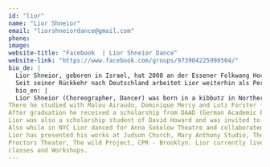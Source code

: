 ```yaml
---
id: "lior"
name: "Lior Shneior"
email: "liorshneiordance@gmail.com"
phone: 
image: 
website-title: "Facebook  | Lior Shneior Dance"
website-link: "https://www.facebook.com/groups/973904225990504/"
bio_de: |
  Lior Shneior, geboren in Israel, hat 2008 an der Essener Folkwang Hochschule die Ausbildung zum Bühnentänzer absolviert. Es folgt ein Studien-Stipendium in New York, wo er bis 2012 als selbständiger Performer und Choreograph arbeitete (Training bei David Howard und der Bill T Jones Company, Tanz in der Sokolow Theater dance company, John Byrne und Fotograf David LaChapelle).
  Seit seiner Rückkehr nach Deutschland arbeitet Lior weiterhin als Performer und Choreograph und leitet Workshops für verschiedene Zielgruppen.
  bio_en: |
  Lior Shneior (Choreographer, Dancer) was born in a kibbutz in Northern Israel and graduated from Folkwang-Hochschule, Essen, Germany.
There he studied with Malou Airaudo, Dominique Mercy and Lutz Forster (all founding members of Tanztheater Wuppertal – Pina Bausch).
After graduation he received a scholarship from DAAD (German Academic Exchange Service) to choreograph and train in New York City. 
Lior was also a scholarship student of David Howard and was invited to train with Bill T. Jones dance company. 
Also while in NYC Lior danced for Anna Sokolow Theatre and collaborated with John Byrne and photographer David Lachapelle. 
Lior has presented his works at Judson Church, Mary Anthony Studio, The New York Dance Festival at Riverside Theater, the 92nd Street Y,
Proctors Theater, The wild Project, CPR - Brooklyn. Lior currently lives in Berlin where he continue his choreographic work and teaches
classes and Workshops.
---
```


